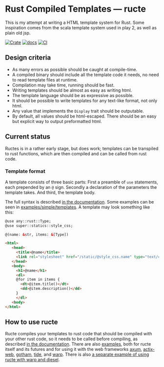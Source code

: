 # Rust Compiled Templates — ructe

This is my attempt at writing a HTML template system for Rust.
Some inspiration comes from the scala template system used in play 2,
as well as plain old jsp.

[![Crate](https://img.shields.io/crates/v/ructe.svg)](https://crates.io/crates/ructe)
[![docs](https://docs.rs/ructe/badge.svg)](https://docs.rs/ructe)
[![CI](https://github.com/kaj/ructe/workflows/CI/badge.svg)](https://github.com/kaj/ructe/actions)


## Design criteria

* As many errors as possible should be caught at compile-time.
* A compiled binary should include all the template code it needs,
  no need to read template files at runtime.
* Compilation may take time, running should be fast.
* Writing templates should be almost as easy as writing html.
* The template language should be as expressive as possible.
* It should be possible to write templates for any text-like format,
  not only html.
* Any value that implements the `Display` trait should be outputable.
* By default, all values should be html-escaped.  There should be an
  easy but explicit way to output preformatted html.

## Current status

Ructes is in a rather early stage, but does work;
templates can be transpiled to rust functions, which are then compiled
and can be called from rust code.

### Template format

A template consists of three basic parts:
First a preamble of `use` statements, each prepended by an `@` sign.
Secondly a declaration of the parameters the template takes.
And third, the template body.

The full syntax is described [in the documentation](https://docs.rs/ructe/).
Some examples can be seen in
[examples/simple/templates](examples/simple/templates).
A template may look something like this:

```html
@use any::rust::Type;
@use super::statics::style_css;

@(name: &str, items: &[Type])

<html>
   <head>
     <title>@name</title>
     <link rel="stylesheet" href="/static/@style_css.name" type="text/css"/>
   </head>
   <body>
     <h1>@name</h1>
     <dl>
     @for item in items {
       <dt>@item.title()</dt>
       <dd>@item.description()</dd>
     }
     </dl>
   <body>
</html>
```

## How to use ructe

Ructe compiles your templates to rust code that should be compiled with
your other rust code, so it needs to be called before compiling,
as described [in the documentation](https://docs.rs/ructe/).
There are also [examples](examples),
both for ructe itself and its futures and for using it with the web
frameworks [axum](examples/axum), [actix-web](examples/actix),
[gotham](examples/gotham), [tide](examples/tide),
and [warp](examples/warp03).
There is also [a separate example of using ructe with warp and
diesel](https://github.com/kaj/warp-diesel-ructe-sample).
